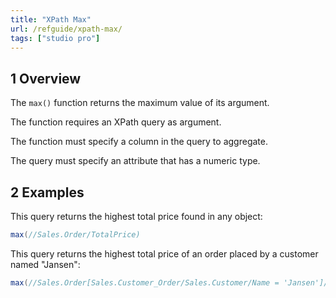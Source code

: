 ```yaml
---
title: "XPath Max"
url: /refguide/xpath-max/
tags: ["studio pro"]
---
```


## 1 Overview

The `max()` function returns the maximum value of its argument.

The function requires an XPath query as argument.

The function must specify a column in the query to aggregate.

The query must specify an attribute that has a numeric type.

## 2 Examples

This query returns the highest total price found in any object:

```java {linenos=false}
max(//Sales.Order/TotalPrice)
```

This query returns the highest total price of an order placed by a customer named "Jansen":

```java {linenos=false}
max(//Sales.Order[Sales.Customer_Order/Sales.Customer/Name = 'Jansen']/TotalPrice)
```
